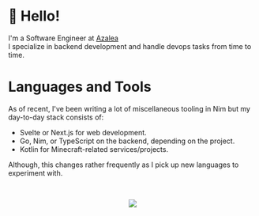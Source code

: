 # 👋 Hello!

I'm a Software Engineer at [Azalea](https://github.com/azaleateam)<br/>
I specialize in backend development and handle devops tasks from time to time.

# Languages and Tools

As of recent, I've been writing a lot of miscellaneous tooling in Nim but my day-to-day stack consists of:<br/>
- Svelte or Next.js for web development.
- Go, Nim, or TypeScript on the backend, depending on the project.
- Kotlin for Minecraft-related services/projects.

Although, this changes rather frequently as I pick up new languages to experiment with.

<br/>
<p align="center">
<img src="https://lanyard.cnrad.dev/api/188832332399116288"/>
</p>
